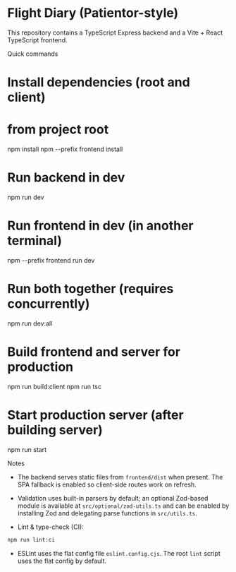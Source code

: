 # Flight Diary (Patientor-style)

This repository contains a TypeScript Express backend and a Vite + React TypeScript frontend.

Quick commands

# Install dependencies (root and client)
# from project root
npm install
npm --prefix frontend install

# Run backend in dev
npm run dev

# Run frontend in dev (in another terminal)
npm --prefix frontend run dev

# Run both together (requires concurrently)
npm run dev:all

# Build frontend and server for production
npm run build:client
npm run tsc

# Start production server (after building server)
npm run start

Notes
- The backend serves static files from `frontend/dist` when present. The SPA fallback is enabled so client-side routes work on refresh.
- Validation uses built-in parsers by default; an optional Zod-based module is available at `src/optional/zod-utils.ts` and can be enabled by installing Zod and delegating parse functions in `src/utils.ts`.

- Lint & type-check (CI):

```bash
npm run lint:ci
```

- ESLint uses the flat config file `eslint.config.cjs`. The root `lint` script uses the flat config by default.
